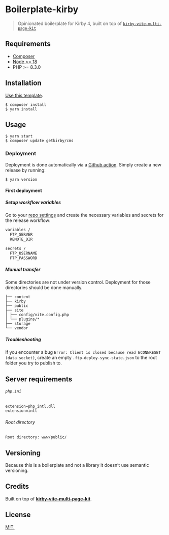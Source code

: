 # Boilerplate-kirby
> Opinionated boilerplate for Kirby 4, built on top of [`kirby-vite-multi-page-kit`](https://github.com/arnoson/kirby-vite-multi-page-kit/tree/main)

## Requirements

- [Composer](https://formulae.brew.sh/formula/composer)
- [Node >= 18](https://nodejs.org/en/download/package-manager)
- PHP >= 8.3.0

## Installation

[Use this template](https://github.com/chevalvert/boilerplate-kirby/generate).

```console
$ composer install
$ yarn install
```

## Usage

```console
$ yarn start
$ composer update getkirby/cms
```

### Deployment

Deployment is done automatically via a [Github action](.github/workflows/release.yml). Simply create a new release by running:
```console
$ yarn version
```

#### First deployment

##### Setup workflow variables

Go to your [repo settings](settings/secrets/actions) and create the necessary variables and secrets for the release workflow:

```bash
variables / 
  FTP_SERVER
  REMOTE_DIR

secrets / 
  FTP_USERNAME
  FTP_PASSWORD
```

##### Manual transfer

Some directories are not under version control. Deployment for those directories should be done manually.

```
├── content
├── kirby
├── public
├── site
│ ├── config/vite.config.php
│ └── plugins/*
├── storage
└── vendor
```

##### Troubleshooting

If you encounter a bug `Error: Client is closed because read ECONNRESET (data socket)`, create an empty `.ftp-deploy-sync-state.json` to the root folder you try to publish to.

## Server requirements 

###### `php.ini`

```
extension=php_intl.dll
extension=intl
```

###### Root directory 

```
Root directory: www/public/
```

## Versioning

Because this is a boilerplate and not a library it doesn’t use semantic versioning.

## Credits

Built on top of **[kirby-vite-multi-page-kit](https://github.com/arnoson/kirby-vite-multi-page-kit/tree/main)**.

## License
[MIT.](https://tldrlegal.com/license/mit-license)
